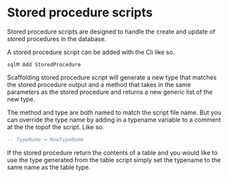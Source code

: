 # Stored procedure scripts

Stored procedure scripts are designed to handle the create and update of stored procedures in the database.

A stored procedure script can be added with the Cli like so.
``` CMD
sqlM Add StoredProcedure
```

Scaffolding stored procedure script will generate a new type that matches the stored procedure output and a method that takes in the same parameters as the stored procedure and returns a new generic list of the new type.

The method and type are both named to match the script file name. But you can override the type name by adding in a typename variable to a comment at the the topof the script. Like so.
``` SQL
-- TypeName = NewTypeName
```

If the stored procedure return the contents of a table and you would like to use the type generated from the table script simply set the typename to the same name as the table type.